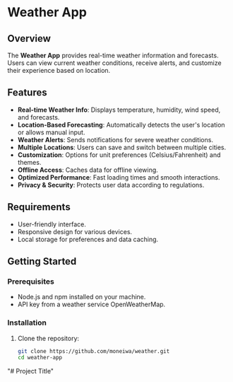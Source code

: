 # Weather App

## Overview

The **Weather App**  provides real-time weather information and forecasts. Users can view current weather conditions, receive alerts, and customize their experience based on location.

## Features

- **Real-time Weather Info**: Displays temperature, humidity, wind speed, and forecasts.
- **Location-Based Forecasting**: Automatically detects the user's location or allows manual input.
- **Weather Alerts**: Sends notifications for severe weather conditions.
- **Multiple Locations**: Users can save and switch between multiple cities.
- **Customization**: Options for unit preferences (Celsius/Fahrenheit) and themes.
- **Offline Access**: Caches data for offline viewing.
- **Optimized Performance**: Fast loading times and smooth interactions.
- **Privacy & Security**: Protects user data according to regulations.

## Requirements

- User-friendly interface.
- Responsive design for various devices.
- Local storage for preferences and data caching.

## Getting Started

### Prerequisites

- Node.js and npm installed on your machine.
- API key from a weather service OpenWeatherMap.

### Installation

1. Clone the repository:
   ```bash
   git clone https://github.com/moneiwa/weather.git
   cd weather-app
"# Project Title" 

